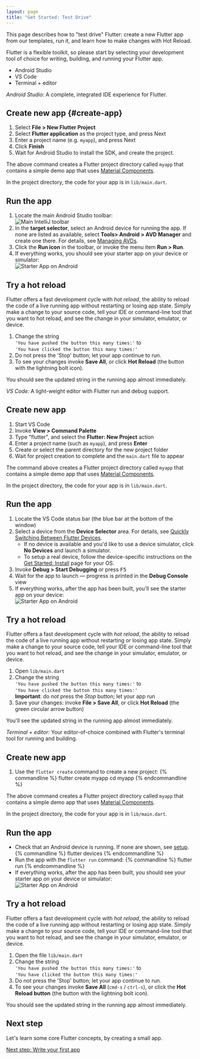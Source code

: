 ```yaml
---
layout: page
title: "Get Started: Test Drive"
---
```


This page describes how to "test drive" Flutter: create a new Flutter app from
our templates, run it, and learn how to make changes with Hot Reload.

Flutter is a flexible toolkit, so please start by selecting your development
tool of choice for writing, building, and running your Flutter app.

<div id="tab-set-install">

<ul class="tabs__top-bar">
    <li class="tab-link current" data-tab="tab-install-androidstudio">Android Studio</li>
    <li class="tab-link" data-tab="tab-install-vscode">VS Code</li>
    <li class="tab-link" data-tab="tab-install-terminal">Terminal + editor</li>
</ul>

<div id="tab-install-androidstudio" class="tabs__content current" markdown="1">

*Android Studio:* A complete, integrated IDE experience for Flutter.

## Create new app {#create-app}

   1. Select **File > New Flutter Project**
   1. Select **Flutter application** as the project type, and press Next
   1. Enter a project name (e.g. `myapp`), and press Next
   1. Click **Finish**
   1. Wait for Android Studio to install the SDK, and create the project.

The above command creates a Flutter project directory called `myapp`
that contains a simple demo
app that uses [Material Components](https://material.io/guidelines/).

In the project directory, the code for your app is in `lib/main.dart`.

## Run the app

   1. Locate the main Android Studio toolbar:<br>
      ![Main IntelliJ toolbar](/images/intellij/main-toolbar.png)
   1. In the **target selector**, select an Android device for running the app.
      If none are listed as available, select **Tools> Android > AVD Manager** and
      create one there. For details, see [Managing
      AVDs](https://developer.android.com/studio/run/managing-avds.html).
   1. Click the **Run icon** in the toolbar, or invoke the menu item **Run >
      Run**.
   1. If everything works, you should see your starter app on your device or
      simulator:<br>
      ![Starter App on Android](/images/flutter-starter-app-android.png)

## Try a hot reload

Flutter offers a fast development cycle with _hot reload_, the ability to reload
the code of a live running app without restarting or losing app state. Simply
make a change to your source code, tell your IDE or command-line tool that you
want to hot reload, and see the change in your simulator, emulator, or device.

  1. Change the string<br>`'You have pushed the button this many times:'`
     to<br>`'You have clicked the button this many times:'`
  1. Do not press the 'Stop' button; let your app continue to run.
  1. To see your changes invoke **Save All**, or click
     **Hot Reload** (the button with the lightning bolt icon).

You should see the updated string in the running app almost immediately.

</div>

<div id="tab-install-vscode" class="tabs__content" markdown="1">

*VS Code:* A light-weight editor with Flutter run and debug support.

## Create new app

  1. Start VS Code
  1. Invoke **View > Command Palette**
  1. Type "flutter", and select the **Flutter: New Project** action
  1. Enter a project name (such as `myapp`), and press **Enter**
  1. Create or select the parent directory for the new project folder
  1. Wait for project creation to complete and the `main.dart`
     file to appear

The command above creates a Flutter project directory called `myapp` that
contains a simple demo
app that uses [Material Components](https://material.io/guidelines).

In the project directory, the code for your app is in `lib/main.dart`.

## Run the app

 1. Locate the VS Code status bar (the blue bar at the bottom of the window)
 1. Select a device from the **Device Selector** area.
    For details, see [Quickly Switching Between Flutter Devices][].
    - If no device is available and you'd like to use a device simulator,
      click **No Devices** and launch a simulator.
    - To setup a real device, follow the device-specific instructions on the
      [Get Started: Install](/get-started/install) page for your OS.
 1. Invoke **Debug > Start Debugging** or press <kbd>F5</kbd>
 1. Wait for the app to launch &mdash; progress is printed
    in the **Debug Console** view
 1. If everything works, after the app has been built, you'll see the
    starter app on your device:<br>
    ![Starter App on Android](/images/flutter-starter-app-android.png)

[Quickly Switching Between Flutter Devices]: https://dartcode.org/docs/quickly-switching-between-flutter-devices

## Try a hot reload

Flutter offers a fast development cycle with _hot reload_, the ability to reload
the code of a live running app without restarting or losing app state. Simply
make a change to your source code, tell your IDE or command-line tool that you
want to hot reload, and see the change in your simulator, emulator, or device.

 1. Open `lib/main.dart`
 1. Change the string<br>
    `'You have pushed the button this many times:'` to<br>
    `'You have clicked the button this many times:'`<br>
    **Important**: do _not_ press the _Stop_ button; let your app run
 1. Save your changes: invoke **File > Save All**,
    or click **Hot Reload** (the green circular arrow button)

You'll see the updated string in the running app almost immediately.

</div>

<div id="tab-install-terminal" class="tabs__content" markdown="1">

*Terminal + editor:* Your editor-of-choice combined with Flutter's terminal tool
for running and building.

## Create new app

   1. Use the `flutter create` command to create a new project:
   {% commandline %}
   flutter create myapp
   cd myapp
   {% endcommandline %}

The above command creates a Flutter project directory called `myapp` that
contains a simple demo app that uses
[Material Components](https://material.io/guidelines/).

In the project directory, the code for your app is in `lib/main.dart`.

## Run the app

   * Check that an Android device is running. If none are shown, see
     [setup](/get-started/install/).
   {% commandline %}
   flutter devices
   {% endcommandline %}
   * Run the app with the `flutter run` command:
   {% commandline %}
   flutter run
   {% endcommandline %}
   * If everything works, after the app has been built, you should see your
      starter app on your device or simulator:<br>
      ![Starter App on Android](/images/flutter-starter-app-android.png)

## Try a hot reload

Flutter offers a fast development cycle with _hot reload_, the ability to reload
the code of a live running app without restarting or losing app state. Simply
make a change to your source code, tell your IDE or command-line tool that you
want to hot reload, and see the change in your simulator, emulator, or device.

  1. Open the file `lib/main.dart`
  1. Change the string<br>`'You have pushed the button this many times:'`
     to<br>`'You have clicked the button this many times:'`
  1. Do not press the 'Stop' button; let your app continue to run.
  1. To see your changes invoke **Save All** (`cmd-s` / `ctrl-s`), or click the
     **Hot Reload button** (the button with the lightning bolt icon).

You should see the updated string in the running app almost immediately.

</div>

</div>

## Next step

Let's learn some core Flutter concepts, by creating a small app.

[Next step: Write your first app](/get-started/codelab/)
